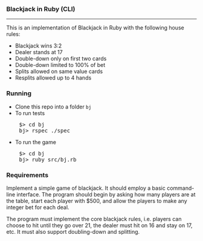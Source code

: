 ### Blackjack in Ruby (CLI)
-----

This is an implementation of Blackjack in Ruby with the following house rules:

  * Blackjack wins 3:2
  * Dealer stands at 17
  * Double-down only on first two cards
  * Double-down limited to 100% of bet
  * Splits allowed on same value cards
  * Resplits allowed up to 4 hands

### Running
* Clone this repo into a folder `bj`
* To run tests
<pre>
    $> cd bj
    bj> rspec ./spec
</pre>
* To run the game
<pre>
    $> cd bj
    bj> ruby src/bj.rb
</pre>

### Requirements
Implement a simple game of blackjack. It should employ a basic command-line interface. The program should begin by asking how many players are at the table, start each player with $500, and allow the players to make any integer bet for each deal.

The program must implement the core blackjack rules, i.e. players can choose to hit until they go over 21, the dealer must hit on 16 and stay on 17, etc. It must also support doubling-down and splitting.
